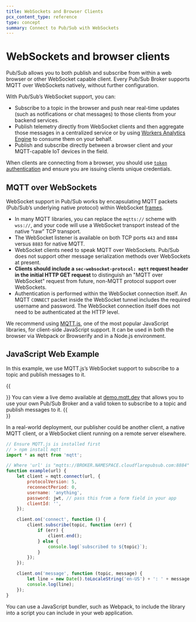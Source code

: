 ```yaml
---
title: WebSockets and Browser Clients
pcx_content_type: reference
type: concept
summary: Connect to Pub/Sub with WebSockets
---
```


# WebSockets and browser clients

Pub/Sub allows you to both publish and subscribe from within a web browser or other WebSocket capable client. Every Pub/Sub Broker supports MQTT over WebSockets natively, without further configuration.

With Pub/Sub’s WebSocket support, you can:

- Subscribe to a topic in the browser and push near real-time updates (such as notifications or chat messages) to those clients from your backend services.
- Publish telemetry directly from WebSocket clients and then aggregate those messages in a centralized service or by using [Workers Analytics Engine](https://blog.cloudflare.com/workers-analytics-engine/) to consume them on your behalf.
- Publish and subscribe directly between a browser client and your MQTT-capable IoT devices in the field.

When clients are connecting from a browser, you should use [`token` authentication](/pub-sub/platform/authentication-authorization/) and ensure you are issuing clients unique credentials.

## MQTT over WebSockets

WebSocket support in Pub/Sub works by encapsulating MQTT packets (Pub/Sub’s underlying native protocol) within WebSocket [frames](https://developer.mozilla.org/en-US/docs/Web/API/WebSockets_API/Writing_WebSocket_servers#exchanging_data_frames).

- In many MQTT libraries, you can replace the `mqtts://` scheme with `wss://`, and your code will use a WebSocket transport instead of the native “raw” TCP transport.
- The WebSocket listener is available on both TCP ports `443` and `8884` versus `8883` for native MQTT.
- WebSocket clients need to speak MQTT over WebSockets. Pub/Sub does not support other message serialization methods over WebSockets at present.
- **Clients should include a `sec-websocket-protocol: mqtt` request header in the initial HTTP GET request** to distinguish an "MQTT over WebSocket" request from future, non-MQTT protocol support over WebSockets.
- Authentication is performed within the WebSocket connection itself. An MQTT `CONNECT` packet inside the WebSocket tunnel includes the required username and password. The WebSocket connection itself does not need to be authenticated at the HTTP level.

We recommend using [MQTT.js](https://github.com/mqttjs/MQTT.js), one of the most popular JavaScript libraries, for client-side JavaScript support. It can be used in both the browser via Webpack or Browserify and in a Node.js environment.

## JavaScript Web Example

In this example, we use MQTT.js’s WebSocket support to subscribe to a topic and publish messages to it.

{{<Aside type="note">}}
You can view a live demo available at [demo.mqtt.dev](http://demo.mqtt.dev) that allows you to use your own Pub/Sub Broker and a valid token to subscribe to a topic and publish messages to it.
{{</Aside>}}

In a real-world deployment, our publisher could be another client, a native MQTT client, or a WebSocket client running on a remote server elsewhere.

```js
// Ensure MQTT.js is installed first
// > npm install mqtt
import * as mqtt from 'mqtt';

// Where 'url' is "mqtts://BROKER.NAMESPACE.cloudflarepubsub.com:8884"
function example(url) {
	let client = mqtt.connect(url, {
		protocolVersion: 5,
		reconnectPeriod: 0,
		username: 'anything',
		password: jwt, // pass this from a form field in your app
		clientId: '',
	});

	client.on('connect', function () {
		client.subscribe(topic, function (err) {
			if (err) {
				client.end();
			} else {
				console.log(`subscribed to ${topic}`);
			}
		});
	});

	client.on('message', function (topic, message) {
		let line = new Date().toLocaleString('en-US') + ': ' + message.toString() + '\n';
		console.log(line);
	});
}
```

You can use a JavaScript bundler, such as Webpack, to include the library into a script you can include in your web application.

